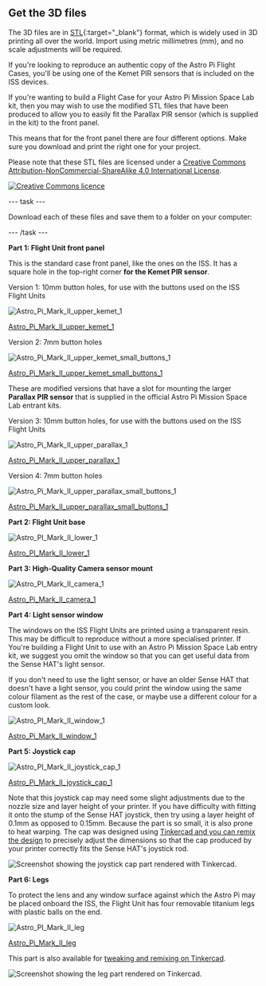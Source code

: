 ## Get the 3D files

The 3D files are in [STL](https://en.wikipedia.org/wiki/STL_%28file_format%29){:target="_blank"} format, which is widely used in 3D printing all over the world. Import using metric millimetres (mm), and no scale adjustments will be required.

If you're looking to reproduce an authentic copy of the Astro Pi Flight Cases, you'll be using one of the Kemet PIR sensors that is included on the ISS devices.

If you're wanting to build a Flight Case for your Astro Pi Mission Space Lab kit, then you may wish to use the modified STL files that have been produced to allow you to easily fit the Parallax PIR sensor (which is supplied in the kit) to the front panel. 

This means that for the front panel there are four different options. Make sure you download and print the right one for your project.



Please note that these STL files are licensed under a [Creative Commons Attribution-NonCommercial-ShareAlike 4.0 International License](http://creativecommons.org/licenses/by-sa/4.0/).

[![Creative Commons licence](https://i.creativecommons.org/l/by-nc-sa/4.0/88x31.png)](http://creativecommons.org/licenses/by-sa/4.0/)

--- task ---

Download each of these files and save them to a folder on your computer:

--- /task ---

**Part 1: Flight Unit front panel**

This is the standard case front panel, like the ones on the ISS. It has a square hole in the top-right corner **for the Kemet PIR sensor**.

Version 1:  10mm button holes, for use with the buttons used on the ISS Flight Units

![Astro_Pi_Mark_II_upper_kemet_1](images/Astro_Pi_Mark_II_upper_kemet_1.jpg)

[Astro_Pi_Mark_II_upper_kemet_1](https://github.com/raspberrypilearning/astro-pi-flight-case/raw/master/data/3d-printed/STL/Astro_Pi_Heat_Sink.stl) 

Version 2:  7mm button holes

![Astro_Pi_Mark_II_upper_kemet_small_buttons_1](images/Astro_Pi_Mark_II_upper_kemet_small_buttons_1.jpg)

[Astro_Pi_Mark_II_upper_kemet_small_buttons_1](https://github.com/raspberrypilearning/astro-pi-flight-case/raw/master/data/3d-printed/STL/Astro_Pi_Heat_Sink.stl) 
  
These are modified versions that have a slot for mounting the larger **Parallax PIR sensor** that is supplied in the official Astro Pi Mission Space Lab entrant kits.

Version 3:  10mm button holes, for use with the buttons used on the ISS Flight Units

![Astro_Pi_Mark_II_upper_parallax_1](images/Astro_Pi_Mark_II_upper_parallax_1.jpg)

[Astro_Pi_Mark_II_upper_parallax_1](https://github.com/raspberrypilearning/astro-pi-flight-case/raw/master/data/3d-printed/STL/Astro_Pi_Heat_Sink.stl) 

Version 4:  7mm button holes

![Astro_Pi_Mark_II_upper_parallax_small_buttons_1](images/Astro_Pi_Mark_II_upper_parallax_small_buttons_1.jpg)

[Astro_Pi_Mark_II_upper_parallax_small_buttons_1](https://github.com/raspberrypilearning/astro-pi-flight-case/raw/master/data/3d-printed/STL/Astro_Pi_Heat_Sink.stl) 
  
**Part 2: Flight Unit base**

![Astro_PI_Mark_II_lower_1](images/Astro_PI_Mark_II_lower_1.jpg)


[Astro_PI_Mark_II_lower_1](https://github.com/raspberrypilearning/astro-pi-flight-case/raw/master/data/3d-printed/STL/Astro_Pi_Base_Pi1_or_2.stl) 

**Part 3: High-Quality Camera sensor mount**

![Astro_PI_Mark_II_camera_1](images/Astro_Pi_Mark_II_camera_1.jpg)

[Astro_Pi_Mark_II_camera_1](https://github.com/raspberrypilearning/astro-pi-flight-case/raw/master/data/3d-printed/STL/Astro_Pi_Middle.stl) 

**Part 4: Light sensor window**

The windows on the ISS Flight Units are printed using a transparent resin. This may be difficult to reproduce without a more specialised printer. If You're building a Flight Unit to use with an Astro Pi Mission Space Lab entry kit, we suggest you omit the window so that you can get useful data from the Sense HAT's light sensor. 

If you don't need to use the light sensor, or have an older Sense HAT that doesn't have a light sensor, you could print the window using the same colour filament as the rest of the case, or maybe use a different colour for a custom look. 

![Astro_PI_Mark_II_window_1](images/Astro_Pi_Mark_II_window_1.jpg)

[Astro_Pi_Mark_II_window_1](https://github.com/raspberrypilearning/astro-pi-flight-case/raw/master/data/3d-printed/STL/Astro_Pi_Lid_10mm_Buttons.stl) 

**Part 5: Joystick cap**

![Astro_PI_Mark_II_joystick_cap_1](images/Astro_Pi_Mark_II_joystick_cap_1.jpg)

[Astro_Pi_Mark_II_joystick_cap_1](resources/Astro_Pi_Mark_II_joystick_cap.stl)


Note that this joystick cap may need some slight adjustments due to the nozzle size and layer height of your printer. If you have difficulty with fitting it onto the stump of the Sense HAT joystick, then try using a layer height of 0.1mm as opposed to 0.15mm. Because the part is so small, it is also prone to heat warping. The cap was designed using [Tinkercad and you can remix the design](https://www.tinkercad.com/things/9LQoVurYOeM) to precisely adjust the dimensions so that the cap produced by your printer correctly fits the Sense HAT's joystick rod.

![Screenshot showing the joystick cap part rendered with Tinkercad.](images/joystick_tinkercad.png)


**Part 6: Legs**

To protect the lens and any window surface against which the Astro Pi may be placed onboard the ISS, the Flight Unit has four removable titanium legs with plastic balls on the end. 

![Astro_PI_Mark_II_leg](images/Astro_Pi_Mark_II_leg.jpg)

[Astro_Pi_Mark_II_leg](resources/Astro_Pi_Mark_II_leg.stl)

This part is also available for [tweaking and remixing on Tinkercad](https://www.tinkercad.com/things/flDuNtFK9Zh).

![Screenshot showing the leg part rendered on Tinkercad.](images/legs_tinkercad.png)
